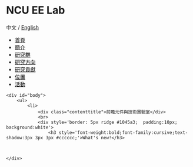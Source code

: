 # NCU EE Lab

<!DOCTYPE HTML>
<!-- Website Template by freewebsitetemplates.com -->
<html>
<head>
	<meta charset="UTF-8">
	<title>首頁 - 前瞻元件與技術實驗室</title>
	<link rel="stylesheet" href="css/style.css" type="text/css">
</head>
<style>
p.news{line-height:20px;}
img.p{
	display:block;
	margin:auto;
}
a{color : black;}
a:hover {color: blue;}
.mySlides {
	position:relative;
	animation:animateleft 0.5s;
}@keyframes animateleft{from{left:-300px;opacity:0} to{left:0;opacity:1}}

</style>
<body>
	<div class='language'>中文 / <a class='language'href='en_home.html'>English</a></div>
	<div id="header">
		<a href="home.html" class="logo"><img src="images/logo.png" alt=""></a>
		<ul>
			<li class="selected">
				<a href="home.html">首頁</a>
			</li>
			<li>
				<a href="about.html">簡介</a>
			</li>
			<li>
				<a href="member.html">研究群</a>
			</li>
			<li>
				<a href="direction.html">研究方向</a>
			</li>
			<li>
				<a href="research.html">研究貢獻</a>
			</li>
			<li>
				<a href="access.html">位置</a>
			</li>
			<li>
				<a href="active.html">活動</a>
			</li>
		</ul>
	</div>
	
	<div id="body">
		<ul>
			<li>
				<div class="contenttitle">前瞻元件與技術實驗室</div>
				<br>
				<div style='border: 5px ridge #1045a3;  padding:10px; background:white'>
					<h3 style='font-weight:bold;font-family:cursive;text-shadow:3px 3px 3px #cccccc;'>What's new!</h3>
					
					
				
	</div>
</body>
</html>
